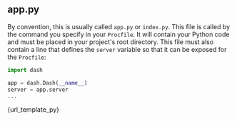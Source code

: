 
## app&#46;py

By convention, this is usually called `app.py` or `index.py`. This file is 
called by the command you specify in your `Procfile`. It will contain your Python
code and must be placed in your project's root directory. This file must also contain a 
line that defines the `server` variable so that it can be exposed for the 
`Procfile`:

```python
import dash

app = dash.Dash(__name__)
server = app.server
...

```

{url_template_py}

